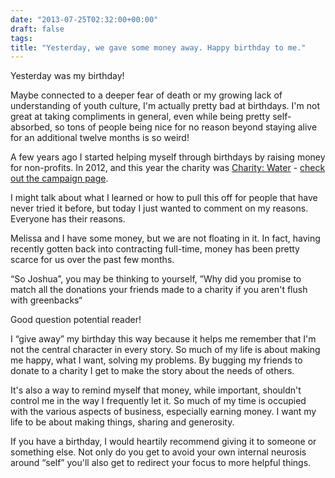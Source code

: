 ```yaml
---
date: "2013-07-25T02:32:00+00:00"
draft: false
tags: 
title: "Yesterday, we gave some money away. Happy birthday to me."
---
```

Yesterday was my birthday!

Maybe connected to a deeper fear of death or my growing lack of understanding of youth culture, I'm actually pretty bad at birthdays. I'm not great at taking compliments in general, even while being pretty self-absorbed, so tons of people being nice for no reason beyond staying alive for an additional twelve months is so weird!

A few years ago I started helping myself through birthdays by raising money for non-profits. In 2012, and this year the charity was [Charity: Water](http://www.charitywater.org) - [check out the campaign page](http://my.charitywater.org/mo-wata-mo-betta).

I might talk about what I learned or how to pull this off for people that have never tried it before, but today I just wanted to comment on my reasons. Everyone has their reasons.

Melissa and I have some money, but we are not floating in it. In fact, having recently gotten back into contracting full-time, money has been pretty scarce for us over the past few months.

“So Joshua”, you may be thinking to yourself, ”Why did you promise to match all the donations your friends made to a charity if you aren't flush with greenbacks“

Good question potential reader!

I “give away” my birthday this way because it helps me remember that I'm not the central character in every story. So much of my life is about making me happy, what I want, solving my problems. By bugging my friends to donate to a charity I get to make the story about the needs of others.

It's also a way to remind myself that money, while important, shouldn't control me in the way I frequently let it. So much of my time is occupied with the various aspects of business, especially earning money. I want my life to be about making things, sharing and generosity.

If you have a birthday, I would heartily recommend giving it to someone or something else. Not only do you get to avoid your own internal neurosis around “self” you'll also get to redirect your focus to more helpful things. 